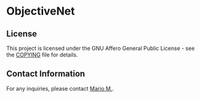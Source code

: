 # ObjectiveNet


## License

This project is licensed under the GNU Affero General Public License - see the [COPYING](COPYING) file for details.


## Contact Information

For any inquiries, please contact [Mario M.](mario.morvan@ucl.ac.uk).